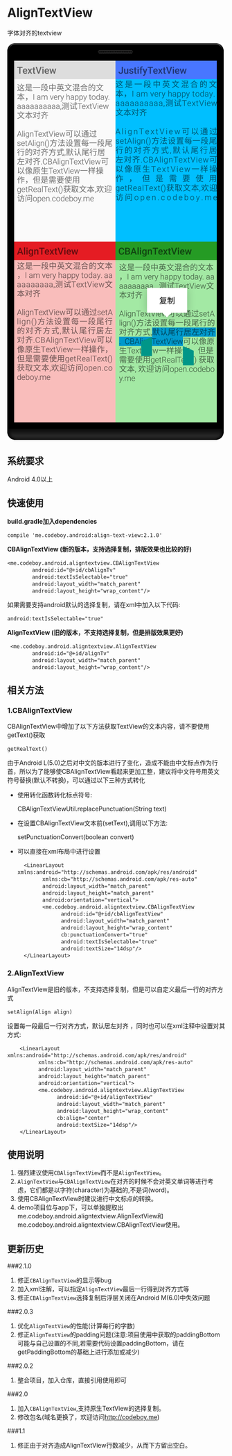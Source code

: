 # AlignTextView
字体对齐的textview
  
![截图](./screenshot-small.png)
  
## 系统要求
Android 4.0以上

## 快速使用

**build.gradle加入dependencies**

    compile 'me.codeboy.android:align-text-view:2.1.0'

**CBAlignTextView (新的版本，支持选择复制，排版效果也比较的好)**

    <me.codeboy.android.aligntextview.CBAlignTextView
            android:id="@+id/cbAlignTv"
            android:textIsSelectable="true"
            android:layout_width="match_parent"
            android:layout_height="wrap_content"/>


如果需要支持android默认的选择复制，请在xml中加入以下代码:

    android:textIsSelectable="true"



**AlignTextView (旧的版本，不支持选择复制，但是排版效果更好)**

     <me.codeboy.android.aligntextview.AlignTextView
            android:id="@+id/alignTv"
            android:layout_width="match_parent"
            android:layout_height="wrap_content"/>

## 相关方法

### 1.CBAlignTextView

CBAlignTextView中增加了以下方法获取TextView的文本内容，请不要使用getText()获取

    getRealText()
   
由于Android L(5.0)之后对中文的版本进行了变化，造成不能由中文标点作为行首，所以为了能够使CBAlignTextView看起来更加工整，建议将中文符号用英文符号替换(默认不转换)，可以通过以下三种方式转化

- 使用转化函数转化标点符号:

    CBAlignTextViewUtil.replacePunctuation(String text)
   
   
- 在设置CBAlignTextView文本前(setText),调用以下方法:
 
    setPunctuationConvert(boolean convert)
    

- 可以直接在xml布局中进行设置

        <LinearLayout xmlns:android="http://schemas.android.com/apk/res/android"
              xmlns:cb="http://schemas.android.com/apk/res-auto"
              android:layout_width="match_parent"
              android:layout_height="match_parent"
              android:orientation="vertical">
              <me.codeboy.android.aligntextview.CBAlignTextView
                    android:id="@+id/cbAlignTextView"
                    android:layout_width="match_parent"
                    android:layout_height="wrap_content"
                    cb:punctuationConvert="true"
                    android:textIsSelectable="true"
                    android:textSize="14dsp"/>    
        </LinearLayout>


### 2.AlignTextView
AlignTextView是旧的版本，不支持选择复制，但是可以自定义最后一行的对齐方式

	setAlign(Align align)
	
设置每一段最后一行对齐方式，默认居左对齐  ，同时也可以在xml注释中设置对其方式:

	
        <LinearLayout xmlns:android="http://schemas.android.com/apk/res/android"
              xmlns:cb="http://schemas.android.com/apk/res-auto"
              android:layout_width="match_parent"
              android:layout_height="match_parent"
              android:orientation="vertical">
              <me.codeboy.android.aligntextview.AlignTextView
                    android:id="@+id/alignTextView"
                    android:layout_width="match_parent"
                    android:layout_height="wrap_content"
                    cb:align="center"
                    android:textSize="14dsp"/>    
        </LinearLayout>

  
  
## 使用说明
1.  强烈建议使用`CBAlignTextView`而不是`AlignTextView`。
2.  `AlignTextView`与`CBAlignTextView`在对齐的时候不会对英文单词等进行考虑，它们都是以字符(character)为基础的,不是词(word)。
3.  使用CBAlignTextView时建议进行中文标点的转换。 
4.  demo项目位与app下，可以单独提取出me.codeboy.android.aligntextview.AlignTextView和me.codeboy.android.aligntextview.CBAlignTextView使用。

## 更新历史

###2.1.0
1. 修正`CBAlignTextView`的显示等bug
2. 加入xml注解，可以指定`AlignTextView`最后一行得到对齐方式等
3. 修正`CBAlignTextView`选择复制后浮层关闭在Android M(6.0)中失效问题


###2.0.3
1. 优化`AlignTextView`的性能(计算每行的字数)
2. 修正`AlignTextView`的padding问题(注意:项目使用中获取的paddingBottom可能与自己设置的不同,若需要代码设置paddingBottom，请在getPaddingBottom的基础上进行添加或减少)

###2.0.2
1. 整合项目，加入仓库，直接引用使用即可

###2.0
1. 加入`CBAlignTextView`,支持原生TextView的选择复制。
2. 修改包名(域名更换了，欢迎访问<http://codeboy.me>)

###1.1
1. 修正由于对齐造成AlignTextView行数减少，从而下方留出空白。